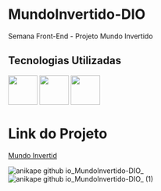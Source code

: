 # MundoInvertido-DIO

Semana Front-End - Projeto Mundo Invertido

## Tecnologias Utilizadas

<img src="https://cdn.jsdelivr.net/gh/devicons/devicon/icons/html5/html5-original.svg" width="60" height="60" />  <img src="https://cdn.jsdelivr.net/gh/devicons/devicon/icons/css3/css3-plain-wordmark.svg" width="60" height="60"/>   <img src="https://cdn.jsdelivr.net/gh/devicons/devicon/icons/javascript/javascript-original.svg" width="60" height="60" />

# Link do Projeto

<a href="https://anikape.github.io/MundoInvertido-DIO"> Mundo Invertid </a>



![anikape github io_MundoInvertido-DIO_](https://user-images.githubusercontent.com/104070821/191322211-042b5be4-92e4-4871-a584-77b08df27d38.png)
![anikape github io_MundoInvertido-DIO_ (1)](https://user-images.githubusercontent.com/104070821/191322853-9f77f1f0-8c5a-4738-9841-eca29f6aa53b.png)

